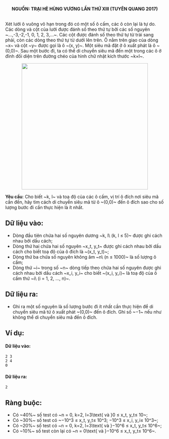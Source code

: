**<center>NGUỒN: TRẠI HÈ HÙNG VƯƠNG LẦN THỨ XIII (TUYÊN QUANG 2017)</center>**
<br>

Xét lưới ô vuông vô hạn trong đó có một số ô cấm, các ô còn lại là tự do. Các dòng và cột của lưới được đánh số theo thứ tự bởi các số nguyên ~…,-3,-2,-1, 0, 1, 2, 3,…~. Các cột được đánh số theo thứ tự từ trái sang phải, còn các dòng theo thứ tự từ dưới lên trên. Ô nằm trên giao của dòng ~x~ và cột ~y~ được gọi là ô ~(x, y)~. Một siêu mã đặt ở ô xuất phát là ô ~(0,0)~. Sau một bước đi, ta có thể di chuyển siêu mã đến một trong các ô ở đỉnh đối diện trên đường chéo của hình chữ nhật kích thước ~k×l~.
<center><img src="/images/problems/809/sknight.svg", width=400px></center>

**Yêu cầu**: Cho biết ~k, l~ và toạ độ của các ô cấm, vị trí ô đích nơi siêu mã cần đến, hãy tìm cách di chuyển siêu mã từ ô ~(0,0)~ đến ô đích sao cho số lượng bước đi cần thực hiện là ít nhất.

## Dữ liệu vào:
- Dòng đầu tiên chứa hai số nguyên dương ~k, l\ (k, l ≤ 5)~ được ghi cách nhau bởi dấu cách;
- Dòng thứ hai chứa hai số nguyên ~x_t, y_t~ được ghi cách nhau bởi dấu cách cho biết toạ độ của ô đích là ~(x_t, y_t)~;
- Dòng thứ ba chứa số nguyên không âm ~n\ (n ≤ 1000)~ là số lượng ô cấm;
- Dòng thứ ~i~ trong số ~n~ dòng tiếp theo chứa hai số nguyên được ghi cách nhau bởi dấu cách ~x_i, y_i~ cho biết ~(x_i, y_i)~ là toạ độ của ô cấm thứ ~i\ (i = 1, 2, …, n)~.

## Dữ liệu ra:
- Ghi ra một số nguyên là số lượng bước đi ít nhất cần thực hiện để di chuyển siêu mã từ ô xuất phát ~(0,0)~ đến ô đích. Ghi số ~−1~ nếu như không thể di chuyển siêu mã đến ô đích. 

## Ví dụ:
#### Dữ liệu vào:
```
2 3
2 4
0
```

#### Dữ liệu ra:
```
2
```

## Ràng buộc:
- Có ~40\%~ số test có ~n = 0, k=2, l=3\text{ và }0 ≤ x_t, y_t≤ 10~;  
- Có ~30\%~ số test có ~−10^3 ≤ x_t, y_t≤ 10^3;  −10^3 ≤ x_i, y_i≤ 10^3~;
- Có ~20\%~ số test có ~n = 0, k=2, l=3\text{ và }−10^6 ≤ x_t, y_t≤ 10^6~;  
- Có ~10\%~ số test còn lại có ~n = 0\text{ và }−10^6 ≤ x_t, y_t≤ 10^6~.